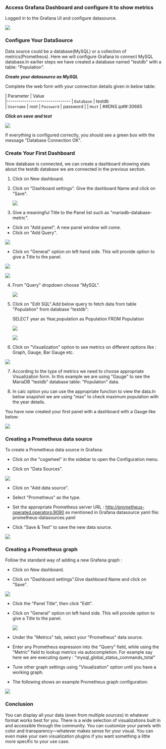 
### Access Grafana Dashboard and configure it to show metrics

Logged in to the Grafana UI and configure datasource.

![](_images/dashboard.png)

### Configure Your DataSource

Data source could be a database(MySQL) or a collection of metrics(Prometheus).
Here we will configure Grafana to connect MySQL database.In earlier steps we have created a database named "testdb" with a table: "Population".

***Create your datasource as MySQL***

 Complete the web form with your connection details given in below table:
 
| Parameter   | Value                                   
|--------------------------------
| `Database`   | testdb    
| `Username`   | root
| `Password`   | password                                               |
| `Host`       | ##DNS.ip##:30685 
 


***Click on save and test***

 ![](_images/mysql-datasource-connection.PNG)


If everything is configured correctly, you should see a green box with the message "Database Connection OK".



### Create Your First Dashboard

Now database is connected, we can create a dashboard showing stats about the testdb database we are connected in the previous section.

1. Click on New dashboard.

2. Click on "Dashboard settings". Give the dashboard Name and click on "Save".

   ![](_images/rename-dashboard.png)

3. Give a meaningful Title to the Panel list such as "mariadb-database-metric".
  - Click on "Add panel". A new panel window will come.    
  - Click on "Add Query".  
   
  ![](_images/add-panel.png) 
  
  - Click on "General" option on left hand side. This will provide option to give a Title to the panel.
  
  ![](_images/general-option.png)
     
    
  ![](_images/panel-name.png)

4. From "Query" dropdown choose "MySQL".
    
   
   ![](_images/add-datasource-as-mysql.png)

5. Click on "Edit SQL".Add below query to fetch data from table "Population" from database "testdb":
   
   
   SELECT
     year as Year,population as Population
   FROM Population

   
   ![](_images/edit-sql.png)
   
  
   ![](_images/query-db-to-get-metrics.png)

6. Click on "Visualization" option to see metrics on different options like : Graph, Gauge, Bar Gauge etc.

  ![](_images/visualization.png)

7. According to the type of metrics we need to choose appropriate Visualization form. In this example we are using "Gauge" to see the MariaDB "testdb" database table:    "Population" data.

8. In calc option you can use the appropriate function to view the data.In below snapshot we are using "max" to check maximum population with the year details.

You have now created your first panel with a dashboard with a Gauge like below:


![](_images/mariadb-gauge-db-metrics-max-population.png)



### Creating a Prometheus data source

To create a Prometheus data source in Grafana:

- Click on the "cogwheel" in the sidebar to open the Configuration menu.

- Click on "Data Sources".

 ![](_images/prometheus-datasource-config-option.png)

- Click on "Add data source".

- Select "Prometheus" as the type.

- Set the appropriate Prometheus server URL : http://prometheus-operated.operators:9090 as mentioned in Grafana datasource yaml file: prometheus-datasources.yaml

- Click "Save & Test" to save the new data source.
  
  
 ![](_images/prometheus-datasource.PNG)
  

###  Creating a Prometheus graph

Follow the standard way of adding a new Grafana graph :

- Click on New dashboard.

- Click on "Dashboard settings".Give dashboard Name and click on "Save".

 ![](_images/Dashboard-name-setting.png)

- Click the "Panel Title", then click "Edit".

- Click on "General" option on left hand side. This will provide option to give a Title to the panel. 
   
      
  ![](_images/panel_list_name.png)


- Under the "Metrics" tab, select your "Prometheus" data source.


- Enter any Prometheus expression into the "Query" field, while using the "Metric" field to lookup metrics via autocompletion.
  For example say here we are executing query : "mysql_global_status_commands_total"  
  

- Tune other graph settings using "Visualization" option until you have a working graph.


- The following shows an example Prometheus graph configuration:

 ![](_images/metric-for-global-status-commands-total.png)


### Conclusion 
You can display all your data (even from multiple sources) in whatever format works best for you. There is a wide selection of visualizations built in and accessible through the community. You can customize your panels with color and transparency—whatever makes sense for your visual. You can even make your own visualization plugins if you want something a little more specific to your use case.

